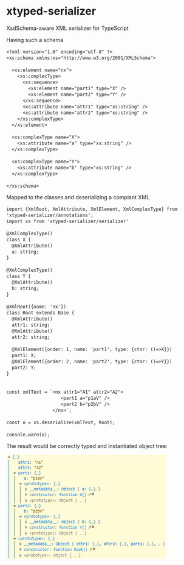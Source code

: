 # xtyped-serializer
XsdSchema-aware XML serializer for TypeScript 

Having such a schema
```
<?xml version="1.0" encoding="utf-8" ?>
<xs:schema xmlns:xs="http://www.w3.org/2001/XMLSchema">

  <xs:element name="nx">
    <xs:complexType>
      <xs:sequence>
        <xs:element name="part1" type="X" />
        <xs:element name="part2" type="Y" />
      </xs:sequence>
      <xs:attribute name="attr1" type="xs:string" />
      <xs:attribute name="attr2" type="xs:string" />
    </xs:complexType>
  </xs:element>

  <xs:complexType name="X">
    <xs:attribute name="a" type="xs:string" />
  </xs:complexType>

  <xs:complexType name="Y">
    <xs:attribute name="b" type="xs:string" />
  </xs:complexType>

</xs:schema>
```
Mapped to the classes and deserializing a compiant XML
```
import {XmlRoot, XmlAttribute, XmlElement, XmlComplexType} from 'xtyped-serializer/annotations';
import xs from 'xtyped-serializer/serializer'

@XmlComplexType()
class X {
  @XmlAttribute()
  a: string;
}

@XmlComplexType()
class Y {
  @XmlAttribute()
  b: string;
}

@XmlRoot({name: 'nx'})
class Root extends Base {
  @XmlAttribute()
  attr1: string;
  @XmlAttribute()
  attr2: string;

  @XmlElement({order: 1, name: 'part1', type: {ctor: ()=>X}})
  part1: X;
  @XmlElement({order: 2, name: 'part2', type: {ctor: ()=>Y}})
  part2: Y;
}


const xmlText = `<nx attr1="A1" attr2="A2">
                    <part1 a="p1aV" />
                    <part2 b="p2bV" />
                 </nx>`;

const o = xs.deserialize(xmlText, Root);

console.warn(o);

```
The result would be correctly typed and instantiated object tree:

![Internal structure of the deserialized object with its typings](media/obj.png)

